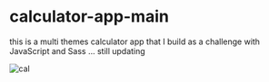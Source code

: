 # calculator-app-main
this is a multi themes calculator app that I build as a challenge with JavaScript and Sass ... still updating 

![cal](https://user-images.githubusercontent.com/79986157/148113432-22d545ce-9da5-47fc-aef5-ca921ca40746.gif)


